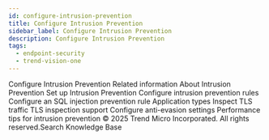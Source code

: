 ```yaml
---
id: configure-intrusion-prevention
title: Configure Intrusion Prevention
sidebar_label: Configure Intrusion Prevention
description: Configure Intrusion Prevention
tags:
  - endpoint-security
  - trend-vision-one
---
```


 Configure Intrusion Prevention Related information About Intrusion Prevention Set up Intrusion Prevention Configure intrusion prevention rules Configure an SQL injection prevention rule Application types Inspect TLS traffic TLS inspection support Configure anti-evasion settings Performance tips for intrusion prevention © 2025 Trend Micro Incorporated. All rights reserved.Search Knowledge Base